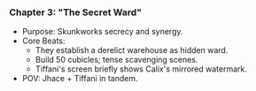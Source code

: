 ### Chapter 3: "The Secret Ward"
* Purpose: Skunkworks secrecy and synergy.
* Core Beats:
    - They establish a derelict warehouse as hidden ward.
    - Build 50 cubicles; tense scavenging scenes.
    - Tiffani's screen briefly shows Calix's mirrored watermark.
* POV: Jhace + Tiffani in tandem.
